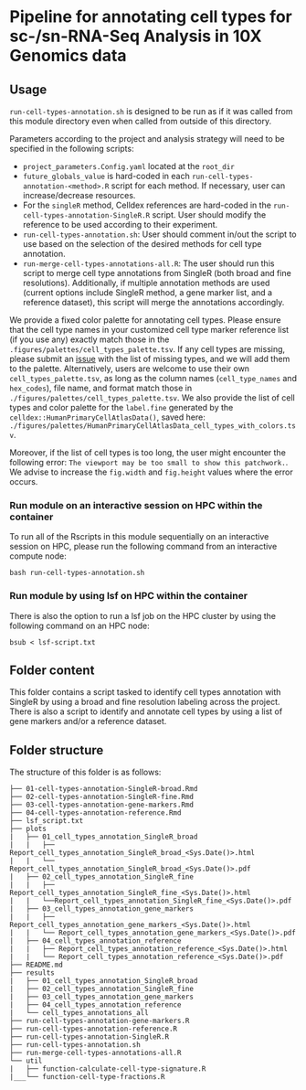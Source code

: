 # Pipeline for annotating cell types for sc-/sn-RNA-Seq Analysis in 10X Genomics data

## Usage

`run-cell-types-annotation.sh` is designed to be run as if it was called from this module directory even when called from outside of this directory.

Parameters according to the project and analysis strategy will need to be specified in the following scripts:
- `project_parameters.Config.yaml` located at the `root_dir`
- `future_globals_value` is hard-coded in each `run-cell-types-annotation-<method>.R` script for each method. If necessary, user can increase/decrease resources.
- For the `singleR` method, Celldex references are hard-coded in the `run-cell-types-annotation-SingleR.R` script. User should modify the reference to be used according to their experiment.
- `run-cell-types-annotation.sh`: User should comment in/out the script to use based on the selection of the desired methods for cell type annotation.
- `run-merge-cell-types-annotations-all.R`: The user should run this script to merge cell type annotations from SingleR (both broad and fine resolutions). Additionally, if multiple annotation methods are used (current options include SingleR method, a gene marker list, and a reference dataset), this script will merge the annotations accordingly.


We provide a fixed color palette for annotating cell types. Please ensure that the cell type names in your customized cell type marker reference list (if you use any) exactly match those in the `.figures/palettes/cell_types_palette.tsv`. If any cell types are missing, please submit an [issue](https://github.com/stjude-dnb-binfcore/sc-rna-seq-snap/issues) with the list of missing types, and we will add them to the palette. Alternatively, users are welcome to use their own `cell_types_palette.tsv`, as long as the column names (`cell_type_names` and `hex_codes`), file name, and format match those in `./figures/palettes/cell_types_palette.tsv`. We also provide the list of cell types and color palette for the `label.fine` generated by the  `celldex::HumanPrimaryCellAtlasData()`, saved here: `./figures/palettes/HumanPrimaryCellAtlasData_cell_types_with_colors.tsv`.

Moreover, if the list of cell types is too long, the user might encounter the following error: `The viewport may be too small to show this patchwork.`. We advise to increase the `fig.width` and `fig.height` values where the error occurs.


### Run module on an interactive session on HPC within the container

To run all of the Rscripts in this module sequentially on an interactive session on HPC, please run the following command from an interactive compute node:

```
bash run-cell-types-annotation.sh
```

### Run module by using lsf on HPC within the container

There is also the option to run a lsf job on the HPC cluster by using the following command on an HPC node:

```
bsub < lsf-script.txt
```


## Folder content
This folder contains a script tasked to identify cell types annotation with SingleR by using a broad and fine resolution labeling across the project. There is also a script to identify and annotate cell types by using a list of gene markers and/or a reference dataset.

## Folder structure 

The structure of this folder is as follows:

```
├── 01-cell-types-annotation-SingleR-broad.Rmd
├── 02-cell-types-annotation-SingleR-fine.Rmd
├── 03-cell-types-annotation-gene-markers.Rmd
├── 04-cell-types-annotation-reference.Rmd
├── lsf_script.txt
├── plots
|   ├── 01_cell_types_annotation_SingleR_broad
|   |   ├── Report_cell_types_annotation_SingleR_broad_<Sys.Date()>.html
|   |   └── Report_cell_types_annotation_SingleR_broad_<Sys.Date()>.pdf
|   ├── 02_cell_types_annotation_SingleR_fine
|   |   ├── Report_cell_types_annotation_SingleR_fine_<Sys.Date()>.html
|   |   └──Report_cell_types_annotation_SingleR_fine_<Sys.Date()>.pdf
|   ├── 03_cell_types_annotation_gene_markers
|   |   ├── Report_cell_types_annotation_gene_markers_<Sys.Date()>.html
|   |   └── Report_cell_types_annotation_gene_markers_<Sys.Date()>.pdf
|   ├── 04_cell_types_annotation_reference
|   |   ├── Report_cell_types_annotation_reference_<Sys.Date()>.html
|   |   └── Report_cell_types_annotation_reference_<Sys.Date()>.pdf
├── README.md
├── results
|   ├── 01_cell_types_annotation_SingleR_broad
|   ├── 02_cell_types_annotation_SingleR_fine
|   ├── 03_cell_types_annotation_gene_markers
|   ├── 04_cell_types_annotation_reference
|   └── cell_types_annotations_all
├── run-cell-types-annotation-gene-markers.R
├── run-cell-types-annotation-reference.R
├── run-cell-types-annotation-SingleR.R
├── run-cell-types-annotation.sh
├── run-merge-cell-types-annotations-all.R
└── util
|   ├── function-calculate-cell-type-signature.R
|___└── function-cell-type-fractions.R
```

